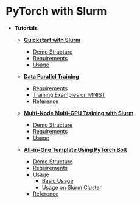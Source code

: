 # PyTorch with Slurm



* **Tutorials**

  * **[Quickstart with Slurm](https://github.com/yzhang-dev/PyTorch-with-Slurm/tree/main/Tutorials/Quickstart-with-Slurm)**

    * [Demo Structure](https://github.com/yzhang-dev/PyTorch-with-Slurm/tree/main/Tutorials/Quickstart-with-Slurm#demo-structure)
    * [Requirements](https://github.com/yzhang-dev/PyTorch-with-Slurm/tree/main/Tutorials/Quickstart-with-Slurm#requirements)
    * [Usage](https://github.com/yzhang-dev/PyTorch-with-Slurm/tree/main/Tutorials/Quickstart-with-Slurm#usage)

  * **[Data Parallel Training](https://github.com/yzhang-dev/PyTorch-with-Slurm/tree/main/Tutorials/Data-Parallel-Training)**

    * [Requirements](https://github.com/yzhang-dev/PyTorch-with-Slurm/tree/main/Tutorials/Data-Parallel-Training#requirements)
    * [Training Examples on MNIST](https://github.com/yzhang-dev/PyTorch-with-Slurm/tree/main/Tutorials/Data-Parallel-Training#training-examples-on-mnist)
    * [Reference](https://github.com/yzhang-dev/PyTorch-with-Slurm/tree/main/Tutorials/Data-Parallel-Training#reference)

  * **[Multi-Node Multi-GPU Training with Slurm](https://github.com/yzhang-dev/PyTorch-with-Slurm/tree/main/Tutorials/Multi-Node-Multi-GPU-Training-with-Slurm)**

    * [Demo Structure](https://github.com/yzhang-dev/PyTorch-with-Slurm/tree/main/Tutorials/Multi-Node-Multi-GPU-Training-with-Slurm#demo-structure)
    * [Requirements](https://github.com/yzhang-dev/PyTorch-with-Slurm/tree/main/Tutorials/Multi-Node-Multi-GPU-Training-with-Slurm#requirements)
    * [Usage](https://github.com/yzhang-dev/PyTorch-with-Slurm/tree/main/Tutorials/Multi-Node-Multi-GPU-Training-with-Slurm#usage)

  * **[All-in-One Template Using PyTorch Bolt](https://github.com/yzhang-dev/PyTorch-with-Slurm/tree/main/Tutorials/All-in-One-Template-Using-PyTorch-Bolt)**

    * [Demo Structure](https://github.com/yzhang-dev/PyTorch-with-Slurm/tree/main/Tutorials/All-in-One-Template-Using-PyTorch-Bolt#demo-structure)
    * [Requirements](https://github.com/yzhang-dev/PyTorch-with-Slurm/tree/main/Tutorials/All-in-One-Template-Using-PyTorch-Bolt#requirements)
    * [Usage](https://github.com/yzhang-dev/PyTorch-with-Slurm/tree/main/Tutorials/All-in-One-Template-Using-PyTorch-Bolt#usage)
      * [Basic Usage](https://github.com/yzhang-dev/PyTorch-with-Slurm/tree/main/Tutorials/All-in-One-Template-Using-PyTorch-Bolt#basic-usage)
      * [Usage on Slurm Cluster](https://github.com/yzhang-dev/PyTorch-with-Slurm/tree/main/Tutorials/All-in-One-Template-Using-PyTorch-Bolt#usage-on-slurm-cluster)      
    * [Reference](https://github.com/yzhang-dev/PyTorch-with-Slurm/tree/main/Tutorials/All-in-One-Template-Using-PyTorch-Bolt#reference)

